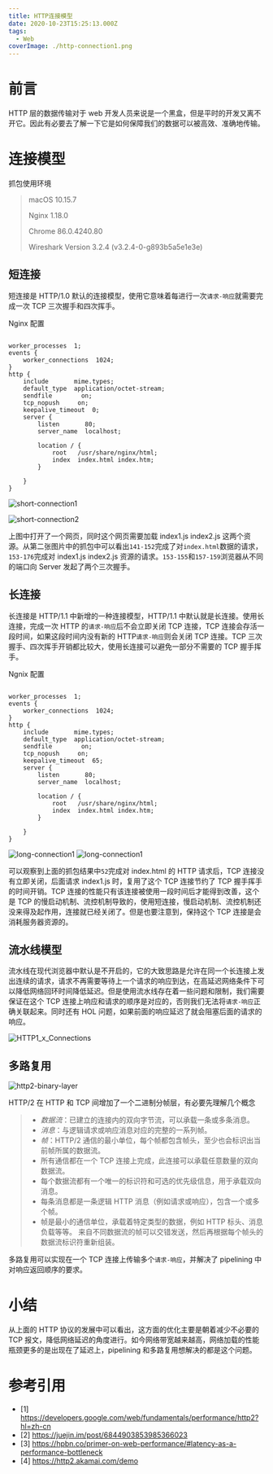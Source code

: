```yaml
---
title: HTTP连接模型
date: 2020-10-23T15:25:13.000Z
tags:
  - Web
coverImage: ./http-connection1.png
---
```


# 前言

HTTP 层的数据传输对于 web 开发人员来说是一个黑盒，但是平时的开发又离不开它。因此有必要去了解一下它是如何保障我们的数据可以被高效、准确地传输。

# 连接模型

抓包使用环境

> macOS 10.15.7
>
> Nginx 1.18.0
>
> Chrome 86.0.4240.80
>
> Wireshark Version 3.2.4 (v3.2.4-0-g893b5a5e1e3e)

## 短连接

短连接是 HTTP/1.0 默认的连接模型，使用它意味着每进行一次`请求-响应`就需要完成一次 TCP 三次握手和四次挥手。

Nginx 配置

```

worker_processes  1;
events {
    worker_connections  1024;
}
http {
    include       mime.types;
    default_type  application/octet-stream;
    sendfile        on;
    tcp_nopush     on;
    keepalive_timeout  0;
    server {
        listen       80;
        server_name  localhost;

        location / {
            root   /usr/share/nginx/html;
            index  index.html index.htm;
        }

    }
}
```

![short-connection1](./http-connection2.png)

![short-connection2](./http-connection1.png)

上图中打开了一个网页，同时这个网页需要加载 index1.js index2.js 这两个资源。从第二张图片中的抓包中可以看出`141-152`完成了对`index.html`数据的请求，`153-176`完成对 index1.js index2.js 资源的请求。`153-155`和`157-159`浏览器从不同的端口向 Server 发起了两个三次握手。

## 长连接

长连接是 HTTP/1.1 中新增的一种连接模型，HTTP/1.1 中默认就是长连接。使用长连接，完成一次 HTTP 的`请求-响应`后不会立即关闭 TCP 连接，TCP 连接会存活一段时间，如果这段时间内没有新的 HTTP`请求-响应`则会关闭 TCP 连接。TCP 三次握手、四次挥手开销都比较大，使用长连接可以避免一部分不需要的 TCP 握手挥手。

Ngnix 配置

```

worker_processes  1;
events {
    worker_connections  1024;
}
http {
    include       mime.types;
    default_type  application/octet-stream;
    sendfile        on;
    tcp_nopush     on;
    keepalive_timeout  65;
    server {
        listen       80;
        server_name  localhost;

        location / {
            root   /usr/share/nginx/html;
            index  index.html index.htm;
        }

    }
}
```

![long-connection1](./http-connection4.png)
![long-connection1](./http-connection3.png)

可以观察到上面的抓包结果中`52`完成对 index.html 的 HTTP 请求后，TCP 连接没有立即关闭，后面请求 index1.js 时，复用了这个 TCP 连接节约了 TCP 握手挥手的时间开销。TCP 连接的性能只有该连接被使用一段时间后才能得到改善，这个是 TCP 的慢启动机制、流控机制导致的，使用短连接，慢启动机制、流控机制还没来得及起作用，连接就已经关闭了。但是也要注意到，保持这个 TCP 连接是会消耗服务器资源的。

## 流水线模型

流水线在现代浏览器中默认是不开启的，它的大致思路是允许在同一个长连接上发出连续的请求，请求不再需要等待上一个请求的响应到达，在高延迟网络条件下可以降低网络回环时间降低延迟。但是使用流水线存在着一些问题和限制，我们需要保证在这个 TCP 连接上响应和请求的顺序是对应的，否则我们无法将`请求-响应`正确关联起来。同时还有 HOL 问题，如果前面的响应延迟了就会阻塞后面的请求的响应。

![HTTP1_x_Connections](./HTTP1_x_Connections.png)

## 多路复用

![http2-binary-layer](./http2-binary-layer.png)

HTTP/2 在 HTTP 和 TCP 间增加了一个二进制分帧层，有必要先理解几个概念

> - _数据流_：已建立的连接内的双向字节流，可以承载一条或多条消息。
> - _消息_：与逻辑请求或响应消息对应的完整的一系列帧。
> - _帧_：HTTP/2 通信的最小单位，每个帧都包含帧头，至少也会标识出当前帧所属的数据流。
> - 所有通信都在一个 TCP 连接上完成，此连接可以承载任意数量的双向数据流。
> - 每个数据流都有一个唯一的标识符和可选的优先级信息，用于承载双向消息。
> - 每条消息都是一条逻辑 HTTP 消息（例如请求或响应），包含一个或多个帧。
> - 帧是最小的通信单位，承载着特定类型的数据，例如 HTTP 标头、消息负载等等。 来自不同数据流的帧可以交错发送，然后再根据每个帧头的数据流标识符重新组装。

多路复用可以实现在一个 TCP 连接上传输多个`请求-响应`，并解决了 pipelining 中对响应返回顺序的要求。

# 小结

从上面的 HTTP 协议的发展中可以看出，这方面的优化主要是朝着减少不必要的 TCP 报文，降低网络延迟的角度进行。如今网络带宽越来越高，网络加载的性能瓶颈更多的是出现在了延迟上，pipelining 和多路复用想解决的都是这个问题。

# 参考引用

- [1] https://developers.google.com/web/fundamentals/performance/http2?hl=zh-cn
- [2] https://juejin.im/post/6844903853985366023
- [3] https://hpbn.co/primer-on-web-performance/#latency-as-a-performance-bottleneck
- [4] https://http2.akamai.com/demo
